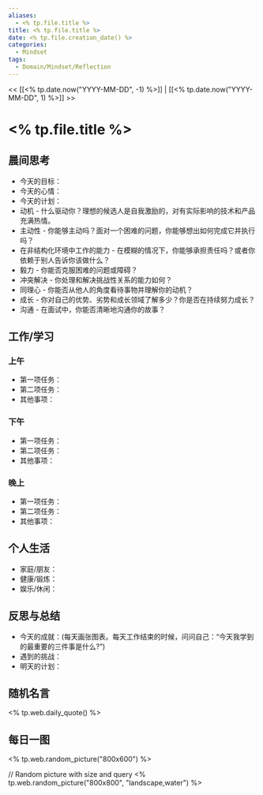 ```yaml
---
aliases:
  - <% tp.file.title %>
title: <% tp.file.title %>
date: <% tp.file.creation_date() %>
categories:
  - Mindset
tags:
  - Domain/Mindset/Reflection
---
```


<< [[<% tp.date.now("YYYY-MM-DD", -1) %>]] | [[<% tp.date.now("YYYY-MM-DD", 1) %>]] >>

# <% tp.file.title %>


## 晨间思考
- 今天的目标：
- 今天的心情：
- 今天的计划：
- 动机 - 什么驱动你？理想的候选人是自我激励的，对有实际影响的技术和产品充满热情。
- 主动性 - 你能够主动吗？面对一个困难的问题，你能够想出如何完成它并执行吗？
- 在非结构化环境中工作的能力 - 在模糊的情况下，你能够承担责任吗？或者你依赖于别人告诉你该做什么？
- 毅力 - 你能否克服困难的问题或障碍？
- 冲突解决 - 你处理和解决挑战性关系的能力如何？
- 同理心 - 你能否从他人的角度看待事物并理解你的动机？
- 成长 - 你对自己的优势、劣势和成长领域了解多少？你是否在持续努力成长？
- 沟通 - 在面试中，你能否清晰地沟通你的故事？
## 工作/学习
### 上午
- 第一项任务：
- 第二项任务：
- 其他事项：

### 下午
- 第一项任务：
- 第二项任务：
- 其他事项：

### 晚上
- 第一项任务：
- 第二项任务：
- 其他事项：

## 个人生活
- 家庭/朋友：
- 健康/锻炼：
- 娱乐/休闲：

## 反思与总结
- 今天的成就：(每天画张图表。每天工作结束的时候，问问自己：“今天我学到的最重要的三件事是什么?”)
- 遇到的挑战：
- 明天的计划：

## 随机名言
<% tp.web.daily_quote() %>

## 每日一图
<% tp.web.random_picture("800x600") %>


// Random picture with size and query
<% tp.web.random_picture("800x800", "landscape,water") %>



